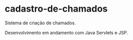 # cadastro-de-chamados
Sistema de criação de chamados.

Desenvolvimento em andamento com Java Servlets e JSP.
